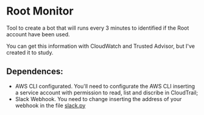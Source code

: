 # Root Monitor

Tool to create a bot that will runs every 3 minutes to identified if the Root account have been used.

You can get this information with CloudWatch and Trusted Advisor, but I've created it to study.

## Dependences:
  - AWS CLI configurated. You'll need to configurate the AWS CLI inserting a service account with permission to read, list and discribe in CloudTrail;
  - Slack Webhook. You need to change inserting the address of your webhook in the file [slack.py](#root-monitor/src/slack/slack.py)

